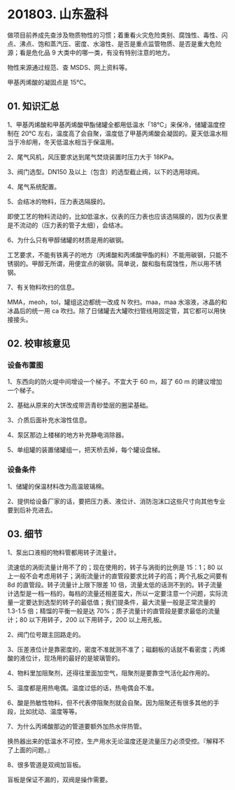 # 201803. 山东盈科

做项目前养成先查涉及物质物性的习惯；着重看火灾危险类别、腐蚀性、毒性、闪点、沸点、饱和蒸汽压、密度、水溶性、是否是重点监管物质、是否是重大危险源；看是危化品 9 大类中的哪一类，有没有特别注意的地方。

物性来源通过规范、查 MSDS、网上资料等。

甲基丙烯酸的凝固点是 15℃。

## 01. 知识汇总

1、甲基丙烯酸和甲基丙烯酸甲酯储罐全都用低温水「18℃」来保冷，储罐温度控制在 20℃ 左右，温度高了会自聚，温度低了甲基丙烯酸会凝固的。夏天低温水相当于冷却用，冬天低温水相当于保温用。

2、尾气风机，风压要求达到尾气焚烧装置时压力大于 18KPa。

3、阀门选型。DN150 及以上（包含）的选型截止阀，以下的选用球阀。

4、尾气系统配置。

5、会结冰的物料，压力表选隔膜的。

即使工艺的物料流动的，比如低温水，仪表的压力表也应该选隔膜的，因为仪表里是不流动的（压力表的管子太细），会结冰。

6、为什么只有甲醇储罐的材质是用的碳钢。

工艺要求，不能有铁离子的地方（丙烯酸和丙烯酸甲酯的料）不能用碳钢，只能不锈钢的。甲醇无所谓，用便宜点的碳钢。简单说，酸和脂有腐蚀性，所以用不锈钢。

7、有关物料吹扫的信息。

MMA，meoh，tol，罐组这边都统一改成 N 吹扫。maa，maa 水溶液，冰晶的和冰晶后的统一用 ca 吹扫。除了日储罐去大罐吹扫管线用固定管，其它都可以用快接接头。

## 02. 校审核意见

### 设备布置图

1、东西向的防火堤中间增设一个梯子。不宜大于 60 m，超了 60 m 的建议增加一个梯子。

2、基础从原来的大饼改成带沥青砂垫层的圈梁基础。

3、介质后面补充水溶性信息。

4、泵区那边上楼梯的地方补充静电消除器。

5、单组罐的装置储罐组一，把天桥去掉，每个罐设盘梯。

### 设备条件

1、储罐的保温材料改为高温玻璃棉。

2、提供给设备厂家的话，要把压力表、液位计、消防泡沫口这些尺寸向其他专业要到后补充进去。

## 03. 细节

1、泵出口液相的物料管都用转子流量计。

流速低的涡街流量计用不了的；现在使用的，转子与涡街的比例是 15：1；80 以上一般不会考虑用转子；涡街流量计的直管段要求比转子的高；两个孔板之间要有 8d 的直管段。转子流量计上限下限差 10 倍，流量太低的话测不到的。转子流量计选型是一档一档的，每档的流量还相差蛮大，所以一定要注意一个问题，实际流量一定要达到选型的转子的最低值；我们提条件，最大流量一般是正常流量的 1.3-1.5 倍；精馏的平衡一般是达 70%；质子流量计的直管段是要求最低的流量计；80 以下用转子，200 以下用转子，200 以上用孔板。

2、阀门位号跟主回路走的。

3、压差液位计是靠密度的，密度不准就测不准了；磁翻板的话就不看密度；丙烯酸的液位计，现场用的最好的是玻璃管的。

4、物料里加阻聚剂，还得往里面加空气，阻聚剂是要靠空气活化起作用的。

5、温度都是用热电偶。温度过低的话，热电偶会不准。

6、酸是热敏性物料，但不代表停阻聚剂就会自聚。因为阻聚还有很多其他的手段，比如扰动、温度等等。

7、为什么丙烯酸那边的管道要额外加热水伴热管。

换热器出来的低温水不可控，生产用水无论温度还是流量压力必须受控。『解释不了上面的问题。』

8、很多管道是双阀加盲板。

盲板是保证不漏的，双阀是操作需要。


